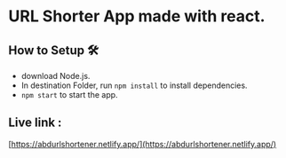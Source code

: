 # URL Shorter App made with react.
## How to Setup 🛠

* download Node.js.
* In destination Folder, run `npm install` to install dependencies.
* `npm start` to start the app.

## Live link : 
[https://abdurlshortener.netlify.app/](https://abdurlshortener.netlify.app/)